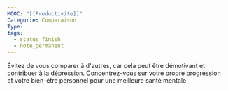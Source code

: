 ```yaml
---
MOOC: "[[Productivite]]"
Categorie: Comparaison
Type: 
tags:
  - status_finish
  - note_permanent
---
```

Évitez de vous comparer à d'autres, car cela peut être démotivant et contribuer à la dépression. Concentrez-vous sur votre propre progression et votre bien-être personnel pour une meilleure santé mentale